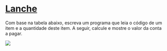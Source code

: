 # [Lanche](https://judge.beecrowd.com/pt/problems/view/1038)

Com base na tabela abaixo, escreva um programa que leia o código de um item e a quantidade deste item. A seguir, calcule e mostre o valor da conta a pagar.  

![](https://resources.beecrowd.com/gallery/images/problems/UOJ_1038_pt.png)
